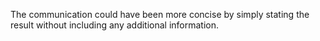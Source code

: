 The communication could have been more concise by simply stating the result without including any additional information.